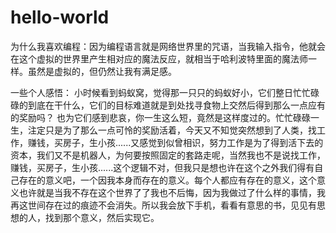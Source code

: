 # hello-world
为什么我喜欢编程：因为编程语言就是网络世界里的咒语，当我输入指令，他就会在这个虚拟的世界里产生相对应的魔法反应，就相当于哈利波特里面的魔法师一样。虽然是虚拟的，但仍然让我有满足感。


一些个人感悟：
小时候看到蚂蚁窝，觉得那一只只的蚂蚁好小，它们整日忙忙碌碌的到底在干什么，它们的目标难道就是到处找寻食物上交然后得到那么一点应有的奖励吗？
也为它们感到悲哀，你一生这么短，竟然是这样度过的。忙忙碌碌一生，注定只是为了那么一点可怜的奖励活着，今天又不知觉突然想到了人类，找工作，赚钱，买房子，生小孩......又感觉到似曾相识，努力工作是为了得到活下去的资本，我们又不是机器人，为何要按照固定的套路走呢，当然我也不是说找工作，赚钱，买房子，生小孩......这个逻辑不对，但我只是想也许在这个之外我们得有自己存在的意义吧，一个因我本身而存在的意义。每个人都应有存在的意义，这个意义也许就是当我不存在这个世界了了我也不后悔，因为我做过了什么样的事情，我再这世间存在过的痕迹不会消失。所以我会放下手机，看看有意思的书，见见有思想的人，找到那个意义，然后实现它。